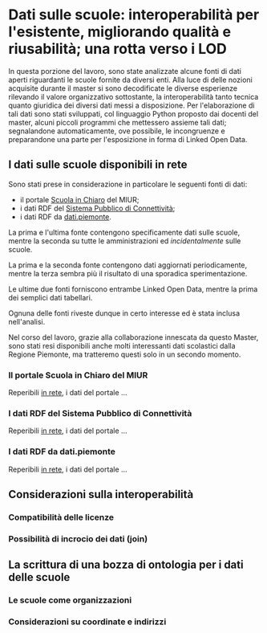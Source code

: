 Dati sulle scuole: interoperabilità per l'esistente, migliorando qualità e riusabilità; una rotta verso i LOD
=============================================================================================================
In questa porzione del lavoro, sono state analizzate alcune fonti di dati aperti riguardanti le scuole fornite da diversi enti.
Alla luce di delle nozioni acquisite durante il master si sono decodificate le diverse esperienze rilevando il valore organizzativo sottostante, la interoperabilità tanto tecnica quanto giuridica dei diversi dati messi a disposizione.
Per l'elaborazione di tali dati sono stati sviluppati, col linguaggio Python proposto dai docenti del master, alcuni piccoli programmi che mettessero assieme tali dati; segnalandone automaticamente, ove possibile, le incongruenze e preparandone una parte per l'esposizione in forma di Linked Open Data.

I dati sulle scuole disponibili in rete
---------------------------------------
Sono stati prese in considerazione in particolare le seguenti fonti di dati:

* il portale [Scuola in Chiaro](http://cercalatuascuola.istruzione.it/cercalatuascuola/opendata/) del MIUR;
* i dati RDF del [Sistema Pubblico di Connettività](http://spcdata.digitpa.gov.it/data.html);
* i dati RDF da [dati.piemonte](http://www.dati.piemonte.it/rdf.html).

La prima e l'ultima fonte contengono specificamente dati sulle scuole, mentre la seconda su tutte le amministrazioni ed *incidentalmente* sulle scuole.

La prima e la seconda fonte contengono dati aggiornati periodicamente, mentre la terza sembra più il risultato di una sporadica sperimentazione.

Le ultime due fonti forniscono entrambe Linked Open Data, mentre la prima dei semplici dati tabellari.

Ognuna delle fonti riveste dunque in certo interesse ed è stata inclusa nell'analisi.

Nel corso del lavoro, grazie alla collaborazione innescata da questo Master, sono stati resi disponibili anche molti interessanti dati scolastici dalla Regione Piemonte, ma tratteremo questi solo in un secondo momento.

### Il portale Scuola in Chiaro del MIUR

Reperibili [in rete](http://cercalatuascuola.istruzione.it/cercalatuascuola/opendata/), i dati del portale ...

### I dati RDF del Sistema Pubblico di Connettività

Reperibili [in rete](http://spcdata.digitpa.gov.it/data.html), i dati del portale ...

### I dati RDF da dati.piemonte

Reperibili [in rete](http://www.dati.piemonte.it/rdf.html), i dati del portale ...


Considerazioni sulla interoperabilità
-------------------------------------

### Compatibilità delle licenze

### Possibilità di incrocio dei dati (join)

La scrittura di una bozza di ontologia per i dati delle scuole
--------------------------------------------------------------

### Le scuole come organizzazioni

### Considerazioni su coordinate e indirizzi
